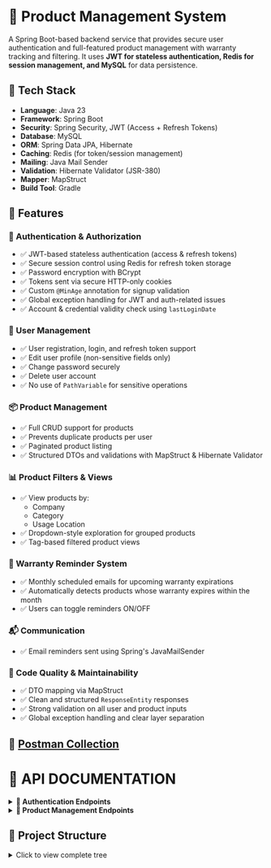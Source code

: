 # 🛒 Product Management System

A Spring Boot-based backend service that provides secure user authentication and full-featured product management with warranty tracking and filtering. It uses **JWT for stateless authentication, Redis for session management, and MySQL** for data persistence.

## 🔧 Tech Stack

- **Language**: Java 23
- **Framework**: Spring Boot
- **Security**: Spring Security, JWT (Access + Refresh Tokens)
- **Database**: MySQL
- **ORM**: Spring Data JPA, Hibernate
- **Caching**: Redis (for token/session management)
- **Mailing**: Java Mail Sender
- **Validation**: Hibernate Validator (JSR-380)
- **Mapper**: MapStruct
- **Build Tool**: Gradle

## 🚀 Features

### 🔐 Authentication & Authorization
- ✅ JWT-based stateless authentication (access & refresh tokens)
- ✅ Secure session control using Redis for refresh token storage
- ✅ Password encryption with BCrypt
- ✅ Tokens sent via secure HTTP-only cookies
- ✅ Custom `@MinAge` annotation for signup validation
- ✅ Global exception handling for JWT and auth-related issues
- ✅ Account & credential validity check using `lastLoginDate`

### 👤 User Management
- ✅ User registration, login, and refresh token support
- ✅ Edit user profile (non-sensitive fields only)
- ✅ Change password securely
- ✅ Delete user account
- ✅ No use of `PathVariable` for sensitive operations

### 📦 Product Management
- ✅ Full CRUD support for products
- ✅ Prevents duplicate products per user
- ✅ Paginated product listing
- ✅ Structured DTOs and validations with MapStruct & Hibernate Validator

### 📊 Product Filters & Views
- ✅ View products by:
  - Company
  - Category
  - Usage Location
- ✅ Dropdown-style exploration for grouped products
- ✅ Tag-based filtered product views

### 🔔 Warranty Reminder System
- ✅ Monthly scheduled emails for upcoming warranty expirations
- ✅ Automatically detects products whose warranty expires within the month
- ✅ Users can toggle reminders ON/OFF

### 📬 Communication
- ✅ Email reminders sent using Spring's JavaMailSender

### 🧹 Code Quality & Maintainability
- ✅ DTO mapping via MapStruct
- ✅ Clean and structured `ResponseEntity` responses
- ✅ Strong validation on all user and product inputs
- ✅ Global exception handling and clear layer separation

## 🔗 [Postman Collection](https://www.postman.com/gurunat16/workspace/rentease-backend/collection/42371256-b8da68da-7908-4db2-8ade-9ce61fee4b9c?action=share&creator=42371256)

# 📃 API DOCUMENTATION
<details>
<summary><strong> 🔐 Authentication Endpoints </strong></summary>
   
### 1. **LOGIN** 

**POST** `/auth/login` 

Authenticate a user - returns access and refresh tokens as cookies.
Include the following properties as *body*:

- `username` - String - Required  
- `password` - String - Required  

#### Request Body
```json
{
    "username": "john_doe123",
    "password": "Abc@1234"
}
```
#### Response(200 OK)
*Tokens generated and returned as cookies.*
 - `accessToken` - Short lived token
 - `refreshToken` - Long lived token
```json
{
    "status": "Success",
    "message": "Tokens generated",
    "payload": {
        "sub": <Token subject>,
        "iat": <Issued at time>,
        "exp": <Expiry time>
    }
}
```

**Tokens at Cookies after login**
![Tokens at Cookies](./screenshots/Tokens%20at%20Cookies%20after%20login.png)

#### Response(401 UNAUTHORIZED)
*Authentication failed due to invalid username or password.*
```json
{
    "status": "Unauthorized",
    "message": "Bad Credentials. Authentication failed.",
    "Validation Error": "Invalid username or password"
}
```

### 2. **REGISTER** 

**POST**	`/auth/signup`

Register a new user. 
Include the following properties as *body*:

- `firstName` - String - Required  
- `lastName` - String - Optional
- `gender` - String - Required  
- `dateOfBirth` - LocalDate - Required  
- `username` - String - Required  
- `password` - String - Required  
- `confirmPassword` - String - Required  
- `mailId` - String - Required  
- `phoneNumber` - String - Required  

#### Request Body JSON
```json
{
    "firstName": "John",
    "lastName": "Doe",
    "dateOfBirth": "1995-08-15",
    "gender": "Male",
    "username": "john_doe123",
    "password": "Abc@1234",
    "confirmPassword": "Abc@1234",
    "mailId": "john.doe@example.com",
    "phoneNumber": "+911234567890"
}
```

#### Response(200 OK)
*User registration completed successfully.*
```json
{
    "status": "Created",
    "message": "User registered successfully.",
    "Details": "John"
}
```

#### Response(409 CONFLICT)
*Occurs when the Username or Email ID already exists in the system.*
```json
{
    "status": "Conflict",
    "message": "Username already in use.",
    "Recovery": "Retry with different username."
}

{
    "status": "Conflict",
    "message": "Email ID already in use.",
    "Recovery": "Try login with existing account."
}
```

#### Response(400 BAD REQUEST)
*Registartion failed due to password - confirm password mismatch.*
```json
{
    "status": "Bad Request",
    "message": "Password - Confirm Password Mismatch",
    "Recovery": "Password and Confirm Password should be same."
}
```

### 3. **UPDATE** 

**POST**	`/auth/update`

Update user profile details. Authentication required.
Include the following properties as *body*:

- `firstName` - String - Required  
- `lastName` - String - Optional  
- `gender` - String - Required  
- `dateOfBirth` - LocalDate - Required  

#### Request Body JSON
```json
{
    "firstName": "Johnny",
    "lastName": "Doe",
    "gender": "Male",
    "dateOfBirth": "1995-09-15"
}
```

#### Response(200 OK)
*User details updated successfully.*
```json
{
    "status": "OK",
    "message": "User Profile updated successfully",
    "Details": "Johnny"
}
```

### 4. **CHANGE PASSWORD** 

**POST**	`/auth/changePassword`

Change user password. Authentication required.
Include the following properties as *body*:

- `oldPassword` - String - Required  
- `password` - String - Required  
- `confirmPassword` - String - Required  

#### Request Body JSON
```json
{
    "oldPassword": "Abc@1234",
    "password": "New@Pass2",
    "confirmPassword": "New@Pass2"
}

```
#### Response(200 OK)
*User password updated successfully.*
```json
{
    "status": "OK",
    "message": "Change Password request processed successfully.",
    "Details": "Johnny"
}
```

#### Response(403 FORBIDDEN)
*The provided old password is incorrect.*
```json
{
    "status": "Forbidden",
    "message": "Old Password - Incorrect",
    "Recovery": "Enter correct Old Password"
}
```

#### Response(400 BAD REQUEST)
*Updation failed due to password - confirm password mismatch.*
```json
{
    "status": "Bad Request",
    "message": "Password - Confirm Password Mismatch",
    "Recovery": "Password and Confirm Password should be same."
}
```

### 5. **PROFILE** 

**GET**	`/auth/profile`

Returns the logged-in user's profile. Authentication required. 

#### Response(200 OK)
*User profile retrieved successfully.*
```json
{
    "status": "OK",
    "message": "User profile fetch successful.",
    "Details": {
      "firstName": "Johnny",
      "lastName": "Doe",
      "username": "john_doe123",
      "dateOfBirth": "1995-09-15",
      "gender": "Male",
      "mailId": "john.doe@example.com",
      "isMailIdVerified": true,
      "phoneNumber": "+911234567890",
      "isPhoneNumberVerified": true
}
```

### 6. **DELETE** 

**DELETE**	`/auth/delete`

Deletes the logged-in user's account. Authentication required.

#### Response(200 OK)
*User profile deleted successfully.*
```plaintext
Profile Deleted SuccessFully.
```

### 7. **GENERATE NEW TOKEN** 

**POST**	`/auth/refreshToken`	

Refresh JWT token - returns access and refresh tokens. 
Include the following properties as *body*:

- `refreshToken` - String - Required  

#### Request Body JSON
```json
{
  "refreshToken": "eyJhbGciOiJIUzI1NiIsInR5cCI6IkpXVCJ9..."
}
```
#### Response(200 OK)
*New access and refresh tokens generated successfully and returned as cookies upon valid refresh token submission.*
```json
{
    "status": "Success",
    "message": "Tokens generated",
    "payload": {
        "sub": "<Token Subject>",
        "iat": <Issued at time>,
        "exp": <Expiry time>
    }
}
```
#### Response(401 UNAUTHORIZED)
*Wehn user submits expired or tampered refresh token to get new access and refresh tokens.*
```json
{
    "status": "UNAUTHORIZED",
    "message": "Authentication Failed.",
    "Recovery": "Please login again."
}
```

## Common Validation Error Response

```json
{
    "status": "Bad Request",
    "message": "Validation check failed.",
    "Validation Errors": [
        <Error Messages>
    ]
}
```

**User Registration Validation**
![Validations at User Registration](./screenshots/User%20Validation%20Errors.png)

**Custom Age Validation**
![Age Validation](./screenshots/Validation%20of%20data.png)

</details>


<details>
<summary><strong> 🛒 Product Management Endpoints </strong></summary>
  
### 1. **ADD PRODUCT** 

**POST** `/product/add`


Include the following properties as *body*:

- `productName` - String - Required  
- `category` - String - Required  
- `company` - String - Required  
- `usageLocation` - String - Required  
- `dateOfPurchase` - LocalDate (yyyy-MM-dd) - Required  
- `modeOfPurchase` - ModeOfPurchase - Required
  - modeOfPurchase values: `ONLINE`, `OFFLINE`
- `purchaseSourceName` - String - Required  
- `price` - Double - Required  
- `warrantyPeriodInMonths` - Integer - Required  
- `reminderEnabled` - Boolean - Optional  
- `notes` - String - Optional

#### Request Body
```json
{
  "productName": "LG 43-inch Smart TV",
  "category": "Electronics",
  "company": "LG",
  "usageLocation": "Living Room",
  "dateOfPurchase": "2024-09-15",
  "modeOfPurchase": "ONLINE",
  "purchaseSourceName": "Amazon",
  "price": 34999.99,
  "warrantyPeriodInMonths": 24,
  "reminderEnabled": true,
  "notes": "Mounted on the wall, invoice stored in Drive."
}
```

#### Response(200 OK)
*Product added successfully.*
```json
{
    "status": "Created",
    "message": "Product added successfully.",
    "Recovery": "LG 43-inch Smart TV."
}
```

#### Response(409 CONFLICT)
*Duplicate Product cannot be added.*
```json
{
    "status": "Conflict",
    "message": "Product Already Exists.",
    "Details": "Product with same name under same company and usage location already exists. You are trying to add existing product. If not, try with different product name."
}
```

### 2. **UPDATE PRODUCT** 

**POST** `/product/update`


Include the following properties as *body*:

- `id` - Integer - Required  
- `productName` - String - Required  
- `category` - String - Required  
- `company` - String - Required  
- `usageLocation` - String - Required 
- `price` - Double - Required 
- `reminderEnabled` - Boolean - Optional  
- `notes` - String - Optional

#### Request Body
```json
{
  "id": 120
  "productName": "LG 43-inch Smart TV",
  "category": "Electronics",
  "company": "LG",
  "usageLocation": "Living Room",
  "price": 30000.00,
  "reminderEnabled": false,
  "notes": "Mounted on the wall, invoice stored in Drive. Added extended warranty for a year."
}
```

#### Response(200 OK)
*Product updated successfully.*
```json
{
    "status": "OK",
    "message": "Product Details Updated Successfully.",
    "Details": "LG 43-inch Smart TV"
}
```

#### Response(404 NOT FOUND)
*Try updating others or non-existing products.*
```json
{
    "status": "Not Found",
    "message": "No Products found.",
    "recovery": "Add products by clicking the '+' Button."
}
```

### 3. **VIEW PRODUCTS** 

**GET** `/product/view`


Include the following properties as *query parameters*:

- `page` - Integer - Optional  
- `size` - Integer - Optional
- `sort` - String  - Optional (can be used multiple times for multi-field sorting)

**Default Values(If not provided)**
- `page` : 0  
- `size` : 20
- `sort` : No sorting applied


#### Request URL
```http
GET /product/view?page=0&size=12&sort=productName,desc&sort=price,asc
```

#### Response(200 OK)
*Product fetched successfully.*
```json
{
    "status": "OK",
    "message": "Products fetched Successfully.",
    "Details": {
        "content": [
            {
                "id": 120,
                "productName": "LG 43-inch Smart TV",
                "category": "Electronics",
                "company": "LG",
                "usageLocation": "Living Room",
                "dateOfPurchase": "2024-09-15",
                "modeOfPurchase": "ONLINE",
                "purchaseSourceName": "Amazon",
                "price": 30000.00,
                "warrantyPeriodInMonths": 24,
                "reminderEnabled": false,
                "notes": "Mounted on the wall, invoice stored in Drive. Added extended warranty for a year."
}
        ],
        "pageable": {
            "pageNumber": 0,
            "pageSize": 12,
            "sort": {
                "empty": false,
                "unsorted": false,
                "sorted": true
            },
            "offset": 0,
            "unpaged": false,
            "paged": true
        },
        "totalPages": 1,
        "totalElements": 1,
        "last": true,
        "size": 12,
        "number": 0,
        "sort": {
            "empty": false,
            "unsorted": false,
            "sorted": true
        },
        "numberOfElements": 1,
        "first": true,
        "empty": false
    }
}
```

#### Response(404 NOT FOUND)
*Try fetching products before adding product.*
```json
{
    "status": "Not Found",
    "message": "No Products found.",
    "recovery": "Add products by clicking the '+' Button."
}
```

### 4. **DELETE PRODUCT** 

**POST** `/product/`


Include the following properties as *body*:

- `id` - Integer - Required  

#### Request Body
```json
{
  "id": 120
}
```

#### Response(200 OK)
*Product added successfully.*
```plaintext
Product Deleted Successfully.
```

#### Response(404 NOT FOUND)
*Try deleting others or non-existing product.*
```plaintext
Product Not found.
```

### 5. **FETCH COMPANIES** 

**GET** `/product/companies`


Include the following properties as *query parameters*:

- `page` - Integer - Optional  
- `size` - Integer - Optional
- `sort` - String  - Optional (can be used multiple times for multi-field sorting)

**Default Values(If not provided)**
- `page` : 0  
- `size` : 20
- `sort` : No sorting applied


#### Request URL
```http
GET /product/companies?page=0&size=12&sort=company,desc
```

#### Response(200 OK)
*Distinct companies under which products are registered are fetched successfully.*
```json
{
    "status": "OK",
    "message": "Distinct Categories listed.",
    "Details": {
        "content": [
            "Vivo",
            "Sony",
            "Samsung",
            "Redmi",
            "Philips",
            "MI",
            "Lenovo",
            "JBL",
            "HP",
            "Google",
            "Fossil",
            "Dyson"
        ],
        "pageable": {
            "pageNumber": 0,
            "pageSize": 12,
            "sort": {
                "empty": false,
                "unsorted": false,
                "sorted": true
            },
            "offset": 0,
            "unpaged": false,
            "paged": true
        },
        "totalPages": 2,
        "totalElements": 18,
        "last": false,
        "size": 12,
        "number": 0,
        "sort": {
            "empty": false,
            "unsorted": false,
            "sorted": true
        },
        "numberOfElements": 12,
        "first": true,
        "empty": false
    }
}
```

#### Response(404 NOT FOUND)
*When no products added.*
```json
{
    "status": "Not Found",
    "message": "No Products found. So, no companies found.",
    "Recovery": "Add products by clicking the '+' Button."
}
```

### 6. **FETCH CATEGORIES** 

**GET** `/product/categories`

Include the following properties as *query parameters*:

- `page` - Integer - Optional  
- `size` - Integer - Optional
- `sort` - String  - Optional (can be used multiple times for multi-field sorting)

**Default Values(If not provided)**
- `page` : 0  
- `size` : 20
- `sort` : No sorting applied


#### Request URL
```http
GET /product/categories?page=0&size=12&sort=category,desc
```

#### Response(200 OK)
*Distinct categories under which products are registered are fetched successfully.*
```json
{
    "status": "OK",
    "message": "Distinct Categories listed.",
    "Details": {
        "content": [
            "Wearable",
            "Tablet",
            "Smart Home",
            "Security",
            "Printer",
            "Mobile",
            "Laptop",
            "Headphones",
            "Electronics",
            "Camera",
            "Audio",
            "Appliance"
        ],
        "pageable": {
            "pageNumber": 0,
            "pageSize": 12,
            "sort": {
                "empty": false,
                "sorted": true,
                "unsorted": false
            },
            "offset": 0,
            "paged": true,
            "unpaged": false
        },
        "totalPages": 1,
        "totalElements": 12,
        "last": true,
        "size": 12,
        "number": 0,
        "sort": {
            "empty": false,
            "sorted": true,
            "unsorted": false
        },
        "numberOfElements": 12,
        "first": true,
        "empty": false
    }
}
```

#### Response(404 NOT FOUND)
*When no products added.*
```json
{
    "status": "Not Found",
    "message": "No Products found. So, no categories found.",
    "Recovery": "Add products by clicking the '+' Button."
}
```

### 7. **FETCH USAGE LOCATIONS** 

**GET** `/product/usageLocations`

Include the following properties as *query parameters*:

- `page` - Integer - Optional  
- `size` - Integer - Optional
- `sort` - String  - Optional (can be used multiple times for multi-field sorting)

**Default Values(If not provided)**
- `page` : 0  
- `size` : 20
- `sort` : No sorting applied


#### Request URL
```http
GET /product/usageLocations?page=0&size=12&sort=usageLocation,desc
```

#### Response(200 OK)
*Distinct usage locations under which products are registered are fetched successfully.*
```json
{
    "status": "OK",
    "message": "Distinct usage locations listed.",
    "Details": {
        "content": [
            "Travel",
            "Outdoor",
            "Office",
            "Living Room",
            "Home",
            "Gym"
        ],
        "pageable": {
            "pageNumber": 0,
            "pageSize": 12,
            "sort": {
                "empty": false,
                "sorted": true,
                "unsorted": false
            },
            "offset": 0,
            "paged": true,
            "unpaged": false
        },
        "totalPages": 1,
        "totalElements": 6,
        "last": true,
        "size": 12,
        "number": 0,
        "sort": {
            "empty": false,
            "sorted": true,
            "unsorted": false
        },
        "numberOfElements": 6,
        "first": true,
        "empty": false
    }
}
```

#### Response(404 NOT FOUND)
*When no products added.*
```json
{
    "status": "Not Found",
    "message": "No Products found. So, no usage location found.",
    "Recovery": "Add products by clicking the '+' Button."
}
```

### 8. **PRODUCTS BY CATEGORY** 

**GET** `/product/productsByCategory`

  
Include the following properties as *query parameters*:

 `category` - String - Required

- `page` - Integer - Optional  
- `size` - Integer - Optional
- `sort` - String  - Optional (can be used multiple times for multi-field sorting)

**Default Values(If not provided)**
- `page` : 0  
- `size` : 20
- `sort` : No sorting applied


#### Request URL
```http
GET /product/productsByCategory?category=LaPTOP&page=0&size=12&sort=usageLocation,desc
```

#### Response(200 OK)
*Products by category fetched successfully.*

<details>
<summary>Click to expand</summary>
  
```json
{
    "status": "OK",
    "message": "Products by category fetched successfully.",
    "Details": {
        "content": [
            {
                "id": 4,
                "productName": "Dell XPS 13",
                "category": "Laptop",
                "company": "Dell",
                "usageLocation": "Office",
                "dateOfPurchase": "2024-06-20",
                "modeOfPurchase": "ONLINE",
                "purchaseSourceName": "Dell Official Store",
                "price": 98750.0,
                "warrantyPeriodInMonths": 12,
                "reminderEnabled": false,
                "notes": "Premium Support included."
            },
            {
                "id": 26,
                "productName": "HP Envy x360",
                "category": "Laptop",
                "company": "HP",
                "usageLocation": "Office",
                "dateOfPurchase": "2022-09-22",
                "modeOfPurchase": "OFFLINE",
                "purchaseSourceName": "Reliance Digital",
                "price": 84999.95,
                "warrantyPeriodInMonths": 24,
                "reminderEnabled": true,
                "notes": "Free Office 365 for 1 year."
            },
            {
                "id": 33,
                "productName": "Acer Nitro 5",
                "category": "Laptop",
                "company": "Acer",
                "usageLocation": "Office",
                "dateOfPurchase": "2024-04-12",
                "modeOfPurchase": "ONLINE",
                "purchaseSourceName": "Amazon",
                "price": 65990.0,
                "warrantyPeriodInMonths": 24,
                "reminderEnabled": true,
                "notes": "Ideal for gaming with 16GB RAM. Extended Warranty Applied for a year."
            },
            {
                "id": 30,
                "productName": "Asus ROG Strix G15",
                "category": "Laptop",
                "company": "Asus",
                "usageLocation": "Home",
                "dateOfPurchase": "2024-01-09",
                "modeOfPurchase": "ONLINE",
                "purchaseSourceName": "Flipkart",
                "price": 109990.99,
                "warrantyPeriodInMonths": 24,
                "reminderEnabled": true,
                "notes": "Gaming laptop with RTX 4060."
            }
        ],
        "pageable": {
            "pageNumber": 0,
            "pageSize": 12,
            "sort": {
                "empty": false,
                "sorted": true,
                "unsorted": false
            },
            "offset": 0,
            "paged": true,
            "unpaged": false
        },
        "last": true,
        "totalElements": 4,
        "totalPages": 1,
        "first": true,
        "size": 12,
        "number": 0,
        "sort": {
            "empty": false,
            "sorted": true,
            "unsorted": false
        },
        "numberOfElements": 4,
        "empty": false
    }
}
```
</details>

#### Response(404 NOT FOUND)
*When no products added.*
```json
{
    "status": "Not Found",
    "message": "No Products found under this category.",
    "Recovery": "Add products by clicking the '+' Button."
}
```

### 9. **PRODUCTS BY COMPANY** 

**GET** `/product/productsByCompany`

  
Include the following properties as *query parameters*:

 `company` - String - Required

- `page` - Integer - Optional  
- `size` - Integer - Optional
- `sort` - String  - Optional (can be used multiple times for multi-field sorting)

**Default Values(If not provided)**
- `page` : 0  
- `size` : 20
- `sort` : No sorting applied


#### Request URL
```http
GET /product/productsByCompany?company=applE&page=0&size=12&sort=usageLocation,desc
```

#### Response(200 OK)
*Products by company fetched successfully.*

<details>
<summary>Click to expand</summary>
  
```json
{
    "status": "OK",
    "message": "Products by company fetched successfully.",
    "Details": {
        "content": [
            {
                "id": 25,
                "productName": "Apple iPad Air 5th Gen",
                "category": "Tablet",
                "company": "Apple",
                "usageLocation": "Home",
                "dateOfPurchase": "2023-07-14",
                "modeOfPurchase": "ONLINE",
                "purchaseSourceName": "Apple Store",
                "price": 60990.0,
                "warrantyPeriodInMonths": 12,
                "reminderEnabled": true,
                "notes": "Apple Pencil support available."
            },
            {
                "id": 6,
                "productName": "Apple Watch Series 8",
                "category": "Wearable",
                "company": "Apple",
                "usageLocation": "Gym",
                "dateOfPurchase": "2025-01-12",
                "modeOfPurchase": "ONLINE",
                "purchaseSourceName": "Apple Store",
                "price": 42999.0,
                "warrantyPeriodInMonths": 12,
                "reminderEnabled": true,
                "notes": "Fitness tracking activated."
            }
        ],
        "pageable": {
            "pageNumber": 0,
            "pageSize": 12,
            "sort": {
                "empty": false,
                "sorted": true,
                "unsorted": false
            },
            "offset": 0,
            "paged": true,
            "unpaged": false
        },
        "last": true,
        "totalElements": 2,
        "totalPages": 1,
        "first": true,
        "size": 12,
        "number": 0,
        "sort": {
            "empty": false,
            "sorted": true,
            "unsorted": false
        },
        "numberOfElements": 2,
        "empty": false
    }
}
```
</details>

#### Response(404 NOT FOUND)
*When no products added.*
```json
{
    "status": "Not Found",
    "message": "No Products found under this company.",
    "Recovery": "Add products by clicking the '+' Button."
}
```


### 10. **PRODUCTS BY USAGE LOCATION** 

**GET** `/product/productsByUsageLocation`

  
Include the following properties as *query parameters*:

 `usageLocation` - String - Required

- `page` - Integer - Optional  
- `size` - Integer - Optional
- `sort` - String  - Optional (can be used multiple times for multi-field sorting)

**Default Values(If not provided)**
- `page` : 0  
- `size` : 20
- `sort` : No sorting applied


#### Request URL
```http
GET /product/productsByUsageLocation?usageLocation=HOMe&page=0&size=12&sort=usageLocation,desc
```

#### Response(200 OK)
*Products by usage location fetched successfully.*

<details>
<summary>Click to expand</summary>
  
```json
{
    "status": "OK",
    "message": "Products by company fetched successfully.",
    "Details": {
        "content": [
            {
                "id": 1,
                "productName": "Redmi Note 8",
                "category": "Mobile",
                "company": "Redmi",
                "usageLocation": "Home",
                "dateOfPurchase": "2025-04-27",
                "modeOfPurchase": "ONLINE",
                "purchaseSourceName": "Amazon",
                "price": 8500.0,
                "warrantyPeriodInMonths": 12,
                "reminderEnabled": false,
                "notes": "Free Screen replacement for 1 Year."
            },
            {
                "id": 3,
                "productName": "Samsung Galaxy S21",
                "category": "Mobile",
                "company": "Samsung",
                "usageLocation": "Home",
                "dateOfPurchase": "2023-11-15",
                "modeOfPurchase": "OFFLINE",
                "purchaseSourceName": "Reliance Digital",
                "price": 55999.5,
                "warrantyPeriodInMonths": 24,
                "reminderEnabled": true,
                "notes": "Extended warranty purchased for 2 years."
            },
            {
                "id": 25,
                "productName": "Apple iPad Air 5th Gen",
                "category": "Tablet",
                "company": "Apple",
                "usageLocation": "Home",
                "dateOfPurchase": "2023-07-14",
                "modeOfPurchase": "ONLINE",
                "purchaseSourceName": "Apple Store",
                "price": 60990.0,
                "warrantyPeriodInMonths": 12,
                "reminderEnabled": true,
                "notes": "Apple Pencil support available."
            },
            {
                "id": 27,
                "productName": "Philips Air Fryer HD9252",
                "category": "Appliance",
                "company": "Philips",
                "usageLocation": "Home",
                "dateOfPurchase": "2024-03-05",
                "modeOfPurchase": "ONLINE",
                "purchaseSourceName": "Amazon",
                "price": 8499.0,
                "warrantyPeriodInMonths": 24,
                "reminderEnabled": false,
                "notes": "Low oil healthy frying."
            },
            {
                "id": 30,
                "productName": "Asus ROG Strix G15",
                "category": "Laptop",
                "company": "Asus",
                "usageLocation": "Home",
                "dateOfPurchase": "2024-01-09",
                "modeOfPurchase": "ONLINE",
                "purchaseSourceName": "Flipkart",
                "price": 109990.99,
                "warrantyPeriodInMonths": 24,
                "reminderEnabled": true,
                "notes": "Gaming laptop with RTX 4060."
            },
            {
                "id": 32,
                "productName": "MI 360° Home Security Camera",
                "category": "Security",
                "company": "MI",
                "usageLocation": "Home",
                "dateOfPurchase": "2022-10-08",
                "modeOfPurchase": "ONLINE",
                "purchaseSourceName": "Mi Store",
                "price": 2999.99,
                "warrantyPeriodInMonths": 12,
                "reminderEnabled": false,
                "notes": "Supports night vision and 2-way audio."
            },
            {
                "id": 34,
                "productName": "Google Nest Hub 2nd Gen",
                "category": "Smart Home",
                "company": "Google",
                "usageLocation": "Home",
                "dateOfPurchase": "2023-04-22",
                "modeOfPurchase": "OFFLINE",
                "purchaseSourceName": "Best Buy",
                "price": 7999.0,
                "warrantyPeriodInMonths": 12,
                "reminderEnabled": true,
                "notes": "Smart display with Google Assistant."
            }
        ],
        "pageable": {
            "pageNumber": 0,
            "pageSize": 12,
            "sort": {
                "empty": false,
                "sorted": true,
                "unsorted": false
            },
            "offset": 0,
            "paged": true,
            "unpaged": false
        },
        "last": true,
        "totalElements": 7,
        "totalPages": 1,
        "first": true,
        "size": 12,
        "number": 0,
        "sort": {
            "empty": false,
            "sorted": true,
            "unsorted": false
        },
        "numberOfElements": 7,
        "empty": false
    }
}
```
</details>

#### Response(404 NOT FOUND)
*When no products added.*
```json
{
    "status": "Not Found",
    "message": "No Products found under this usage location.",
    "Recovery": "Add products by clicking the '+' Button."
}
```


### 11. **TURN ON/OFF REMINDER** 

**POST** `/product/switchReminder`


Include the following properties as *body*:

- `id` - Integer - Required
- 
#### Request Body
```json
{
  "id": 120
}
```

#### Response(200 OK)
*Product warranty reminder turened off successfully.*
```json
{
    "status": "OK",
    "message": "Reminder turned off successfully.",
    "Details": "LG 43-inch Smart TV"
}
```

#### Response(200 OK)
*Product warranty reminder turened on successfully.*
```json
{
    "status": "OK",
    "message": "Reminder turned on successfully.",
    "Details": "LG 43-inch Smart TV"
}
```

#### Response(404 NOT FOUND)
*When no products added.*
```json
{
    "status": "Not Found",
    "message": "Product not found.",
    "Recovery": "Add products by clicking the '+' Button."
}
```




</details>

## 📁 Project Structure

<details>
<summary>Click to view complete tree</summary>
  
```
src
└── main
    └── java
        └── com
            └── porul
                └── product_management
                    ├── auth
                    │   ├── config
                    │   │   ├── GeneralConfig.java
                    │   │   └── SecurityConfig.java
                    │   │
                    │   ├── controller
                    │   │   └── UsersController.java
                    │   │
                    │   ├── dto
                    │   │   ├── TokenRequest.java
                    │   │   ├── UsersLogin.java
                    │   │   ├── UsersPasswordChange.java
                    │   │   ├── UsersProfile.java
                    │   │   ├── UsersRegistration.java
                    │   │   └── UsersUpdate.java
                    │   │
                    │   ├── entity
                    │   │   ├── UserPrincipal.java
                    │   │   └── Users.java
                    │   │
                    │   ├── filter
                    │   │   ├── JwtExceptionHandlerFilter.java
                    │   │   └── JWTFilter.java
                    │   │
                    │   ├── repository
                    │   │   └── UsersRepository.java
                    │   │
                    │   └── service
                    │       ├── impl
                    │       │   ├── JWTServiceImpl.java
                    │       │   ├── UserDetailsServiceHelper.java
                    │       │   └── UsersServiceImpl.java
                    │       │
                    │       ├── JWTService.java
                    │       ├── RedisService.java
                    │       └── UsersService.java
                    │
                    ├── product
                    │   ├── controller
                    │   │   └── ProductController.java
                    │   │
                    │   ├── dto
                    │   │   ├── ProductInfo.java
                    │   │   ├── ProductProjection.java
                    │   │   ├── ProductRegistration.java
                    │   │   └── ProductUpdate.java
                    │   │
                    │   ├── entity
                    │   │   └── Product.java
                    │   │
                    │   ├── repository
                    │   │   └── ProductRepository.java
                    │   │
                    │   └── service
                    │       ├── impl
                    │       │   ├── ProductServiceImpl.java
                    │       │   └── WarrantyReminderScheduler.java
                    │       │
                    │       └── ProductService.java
                    │
                    ├── util
                    │   ├── annotations
                    │   │   └── validators
                    │   │       ├── MinAgeValidator.java
                    │   │       └── MinAge.java
                    │   │
                    │   ├── exception
                    │   │   ├── AuthenticationExceptionHandler.java
                    │   │   ├── CustomAuthEntryPoint.java
                    │   │   └── GenericExceptionHandler.java
                    │   │
                    │   ├── mapper
                    │   │   ├── ProductMappers.java
                    │   │   └── UsersMapperImpl.java
                    │   │   
                    │   ├── response
                    │       ├── ResponseCookieHandler.java
                    │       └── ResponseEntityHandler.java
                    │
                    └── ProductManagementApplication.java
```

</details>

